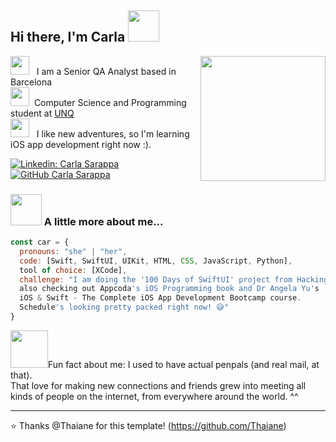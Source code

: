 <h2> Hi there, I'm Carla <img src="https://media0.giphy.com/media/S8Gj5ShbFsH011mZIS/giphy.gif" width="50"></h2>
<img align='right' src="https://media2.giphy.com/media/L12Zh0n6ut42L1CeJg/giphy.gif" width="200">
<p><img src="https://media2.giphy.com/media/gLzyDbZHPBPkGmzvQH/giphy.gif" width="30">&nbsp;&nbsp;&nbsp;I am a Senior QA Analyst based in Barcelona</br>
<img src="https://media2.giphy.com/media/gLzyDbZHPBPkGmzvQH/giphy.gif" width="30">&nbsp;&nbsp;Computer Science and Programming student at <a href="https://www.unq.edu.ar/">UNQ</a><br>
<img src="https://media2.giphy.com/media/gLzyDbZHPBPkGmzvQH/giphy.gif" width="30">&nbsp;&nbsp;&nbsp;I like new adventures, so I'm learning iOS app development right now :).
</p>

[![Linkedin: Carla Sarappa](https://img.shields.io/badge/-CarlaSarappa-blue?style=flat-square&logo=Linkedin&logoColor=white&link=https://www.linkedin.com/in/carlasarappa/)](https://www.linkedin.com/in/carlasarappa/)
[![GitHub Carla Sarappa](https://img.shields.io/github/followers/carlasarappa?label=follow&style=social)](https://github.com/carlasarappa)


### <img src="https://media3.giphy.com/media/ihAXNlpbVHMYiJy9ZP/giphy.gif" width="50"> A little more about me...  

```javascript
const car = {
  pronouns: "she" | "her",
  code: [Swift, SwiftUI, UIKit, HTML, CSS, JavaScript, Python],
  tool of choice: [XCode],
  challenge: "I am doing the '100 Days of SwiftUI' project from Hacking With Swift (Paul Hudson), 
  also checking out Appcoda's iOS Programming book and Dr Angela Yu's 
  iOS & Swift - The Complete iOS App Development Bootcamp course. 
  Schedule's looking pretty packed right now! 😅"
}
```

<p><img src="https://media1.giphy.com/media/dUfpiUa5Qr4LspOwhL/giphy.gif" width="60">Fun fact about me: I used to have actual penpals (and real mail, at that).<br>
  That love for making new connections and friends grew into meeting all kinds of people on the internet, from everywhere around the world. ^^</p>

---

⭐️ Thanks @Thaiane for this template! (https://github.com/Thaiane)

<!--
**carlasarappa/carlasarappa** is a ✨ _special_ ✨ repository because its `README.md` (this file) appears on your GitHub profile.

Here are some ideas to get you started:

- 🔭 I’m currently working on ...
- 🌱 I’m currently learning ...
- 👯 I’m looking to collaborate on ...
- 🤔 I’m looking for help with ...
- 💬 Ask me about ...
- 📫 How to reach me: ...
- 😄 Pronouns: ...
- ⚡ Fun fact: ...
### Hi there 👋
-->
